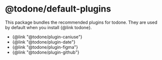 # @todone/default-plugins

This package bundles the recommended plugins for todone. They are used by default when you install {@link todone}.

- {@link "@todone/plugin-caniuse"}
- {@link "@todone/plugin-date"}
- {@link "@todone/plugin-figma"}
- {@link "@todone/plugin-github"}
